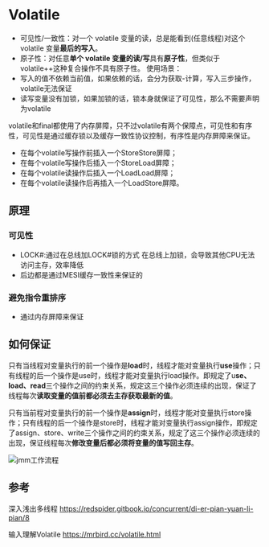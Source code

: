 # Volatile

- 可见性/一致性：对一个 volatile 变量的读，总是能看到(任意线程)对这个 volatile 变量**最后的写入**。
-  原子性：对任意**单个 volatile 变量的读/写**具有**原子性**，但类似于 volatile++这种复合操作不具有原子性。
使用场景：
- 写入的值不依赖当前值，如果依赖的话，会分为获取-计算，写入三步操作，volatile无法保证
- 读写变量没有加锁，如果加锁的话，锁本身就保证了可见性，那么不需要声明为volatile


volatile和final都使用了内存屏障，只不过volatile有两个保障点，可见性和有序性，可见性是通过缓存锁以及缓存一致性协议控制，有序性是内存屏障来保证。

- 在每个volatile写操作前插入一个StoreStore屏障；
- 在每个volatile写操作后插入一个StoreLoad屏障；
- 在每个volatile读操作后插入一个LoadLoad屏障；
- 在每个volatile读操作后再插入一个LoadStore屏障。

## 原理

### 可见性

- LOCK#:通过在总线加LOCK#锁的方式
在总线上加锁，会导致其他CPU无法访问主存，效率降低
- 后边都是通过MESI缓存一致性来保证的

### 避免指令重排序

- 通过内存屏障来保证

## 如何保证

只有当线程对变量执行的前一个操作是**load**时，线程才能对变量执行**use**操作；只有线程的后一个操作是use时，线程才能对变量执行load操作。即规定了u**se、load、read**三个操作之间的约束关系，规定这三个操作必须连续的出现，保证了线程每次**读取变量的值前都必须去主存获取最新的值**。

只有当前程对变量执行的前一个操作是**assign**时，线程才能对变量执行store操作；只有线程的后一个操作是store时，线程才能对变量执行assign操作，即规定了assign、store、write三个操作之间的约束关系，规定了这三个操作必须连续的出现，保证线程每次**修改变量后都必须将变量的值写回主存**。



![jmm工作流程](https://images2017.cnblogs.com/blog/352511/201708/352511-20170814091902006-644572602.png)



## 参考

深入浅出多线程   https://redspider.gitbook.io/concurrent/di-er-pian-yuan-li-pian/8 

输入理解Volatile  https://mrbird.cc/volatile.html 